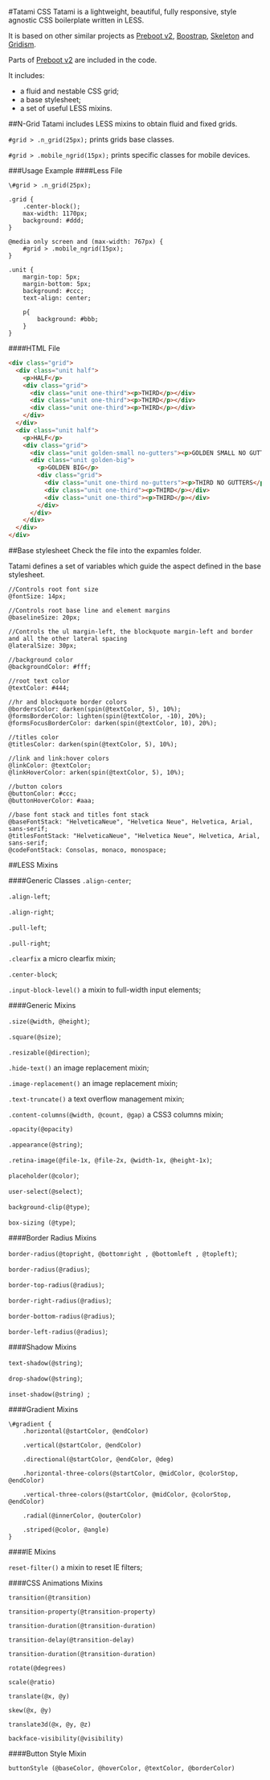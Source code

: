 #Tatami CSS
Tatami is a lightweight, beautiful, fully responsive, style agnostic CSS boilerplate written in LESS.

It is based on other similar projects as [Preboot v2](getpreboot.com), [Boostrap](twitter.github.io/bootstrap/‎), [Skeleton](getskeleton.com) and [Gridism](http://cobyism.com/).

Parts of [Preboot v2](getpreboot.com) are included in the code.

It includes:

* a fluid and nestable CSS grid;
* a base stylesheet;
* a set of useful LESS mixins.

##N-Grid
Tatami includes LESS mixins to obtain fluid and fixed grids.

`#grid > .n_grid(25px);` prints grids base classes.

`#grid > .mobile_ngrid(15px);` prints specific classes for mobile devices.

###Usage Example
####Less File
```Less
\#grid > .n_grid(25px);

.grid {
	.center-block();
	max-width: 1170px;
	background: #ddd;
}

@media only screen and (max-width: 767px) {
	#grid > .mobile_ngrid(15px);
}

.unit {
	margin-top: 5px;
	margin-bottom: 5px;
	background: #ccc;
	text-align: center;

	p{
		background: #bbb;
	}
}
```
####HTML File
```html
<div class="grid">
  <div class="unit half">
    <p>HALF</p>
    <div class="grid">
      <div class="unit one-third"><p>THIRD</p></div>
      <div class="unit one-third"><p>THIRD</p></div>
      <div class="unit one-third"><p>THIRD</p></div>
    </div>
  </div>
  <div class="unit half">
    <p>HALF</p>
    <div class="grid">
      <div class="unit golden-small no-gutters"><p>GOLDEN SMALL NO GUTTERS</p></div>
      <div class="unit golden-big">
        <p>GOLDEN BIG</p>
        <div class="grid">
          <div class="unit one-third no-gutters"><p>THIRD NO GUTTERS</p></div>
          <div class="unit one-third"><p>THIRD</p></div>
          <div class="unit one-third"><p>THIRD</p></div>
        </div>
      </div>
    </div>
  </div>
</div>
```

##Base stylesheet
Check the file into the expamles folder.

Tatami defines a set of variables which guide the aspect defined in the base stylesheet.

```Less
//Controls root font size
@fontSize: 14px;

//Controls root base line and element margins
@baselineSize: 20px;

//Controls the ul margin-left, the blockquote margin-left and border and all the other lateral spacing
@lateralSize: 30px;

//background color
@backgroundColor: #fff;

//root text color
@textColor: #444;

//hr and blockquote border colors 
@bordersColor: darken(spin(@textColor, 5), 10%);
@formsBorderColor: lighten(spin(@textColor, -10), 20%);
@formsFocusBorderColor: darken(spin(@textColor, 10), 20%);

//titles color
@titlesColor: darken(spin(@textColor, 5), 10%);

//link and link:hover colors
@linkColor: @textColor;
@linkHoverColor: arken(spin(@textColor, 5), 10%);

//button colors
@buttonColor: #ccc;
@buttonHoverColor: #aaa;

//base font stack and titles font stack
@baseFontStack: "HelveticaNeue", "Helvetica Neue", Helvetica, Arial, sans-serif;
@titlesFontStack: "HelveticaNeue", "Helvetica Neue", Helvetica, Arial, sans-serif;
@codeFontStack: Consolas, monaco, monospace;
```

##LESS Mixins

####Generic Classes
`.align-center`;

`.align-left`;

`.align-right`;

`.pull-left`;

`.pull-right`;

`.clearfix` a micro clearfix mixin;

`.center-block`;

`.input-block-level()` a mixin to full-width input elements;

####Generic Mixins

`.size(@width, @height)`;

`.square(@size)`;

`.resizable(@direction)`;

`.hide-text()` an image replacement mixin;

`.image-replacement()` an image replacement mixin;

`.text-truncate()` a text overflow management mixin;

`.content-columns(@width, @count, @gap)` a CSS3 columns mixin;

`.opacity(@opacity)`

`.appearance(@string)`;

`.retina-image(@file-1x, @file-2x, @width-1x, @height-1x)`;

`placeholder(@color)`;

`user-select(@select)`;

`background-clip(@type)`;

`box-sizing (@type)`;

####Border Radius Mixins

`border-radius(@topright, @bottomright , @bottomleft , @topleft)`;

`border-radius(@radius)`;

`border-top-radius(@radius)`;

`border-right-radius(@radius)`;

`border-bottom-radius(@radius)`;

`border-left-radius(@radius)`;

####Shadow Mixins

`text-shadow(@string)`;

`drop-shadow(@string)`;

`inset-shadow(@string) `;

####Gradient Mixins

```less
\#gradient {
	.horizontal(@startColor, @endColor)

	.vertical(@startColor, @endColor)

	.directional(@startColor, @endColor, @deg) 

	.horizontal-three-colors(@startColor, @midColor, @colorStop, @endColor)

	.vertical-three-colors(@startColor, @midColor, @colorStop, @endColor)

	.radial(@innerColor, @outerColor)

	.striped(@color, @angle)
}
```

####IE Mixins

`reset-filter()` a mixin to reset IE filters;

####CSS Animations Mixins

`transition(@transition)`

`transition-property(@transition-property)`

`transition-duration(@transition-duration)`

`transition-delay(@transition-delay)`

`transition-duration(@transition-duration)`

`rotate(@degrees)`

`scale(@ratio)`

`translate(@x, @y)`

`skew(@x, @y)`

`translate3d(@x, @y, @z)`

`backface-visibility(@visibility)`

####Button Style Mixin

`buttonStyle (@baseColor, @hoverColor, @textColor, @borderColor)`